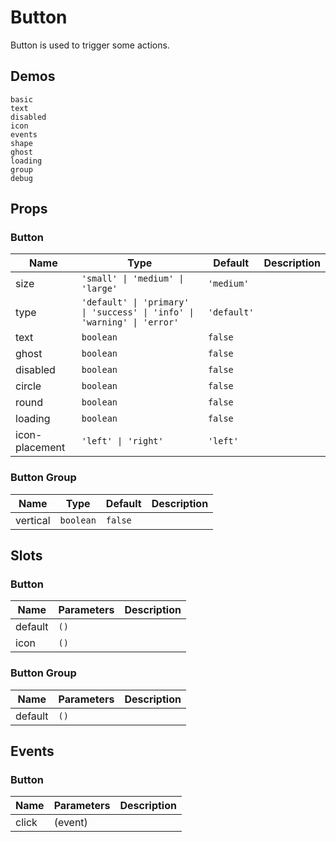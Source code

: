 # Button
Button is used to trigger some actions.
## Demos
```demo
basic
text
disabled
icon
events
shape
ghost
loading
group
debug
```
## Props
### Button
|Name|Type|Default|Description|
|-|-|-|-|
|size|`'small' \| 'medium' \| 'large'`|`'medium'`
|type|`'default' \| 'primary' \| 'success' \| 'info' \| 'warning' \| 'error'`|`'default'`||
|text|`boolean`|`false`||
|ghost|`boolean`|`false`||
|disabled|`boolean`|`false`||
|circle|`boolean`|`false`||
|round|`boolean`|`false`||
|loading|`boolean`|`false`||
|icon-placement|`'left' \| 'right'`|`'left'`||

### Button Group
|Name|Type|Default|Description|
|-|-|-|-|
|vertical|`boolean`|`false`||

## Slots
### Button
|Name|Parameters|Description|
|-|-|-|
|default|`()`||
|icon|`()`||

### Button Group
|Name|Parameters|Description|
|-|-|-|
|default|`()`||

## Events
### Button
|Name|Parameters|Description|
|-|-|-|
|click|(event)||